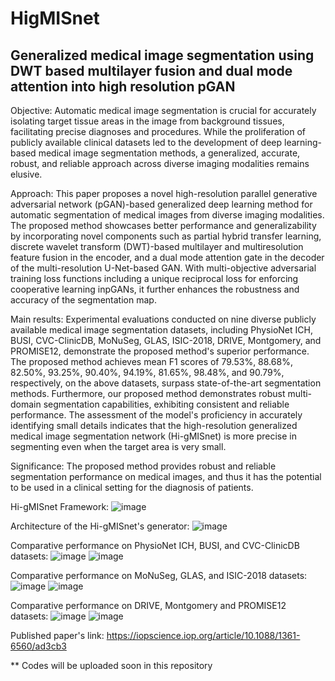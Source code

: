 # HigMISnet
## Generalized medical image segmentation using DWT based multilayer fusion and dual mode attention into high resolution pGAN

Objective: Automatic medical image segmentation is crucial for accurately isolating target tissue areas in the image from background tissues, facilitating precise diagnoses and procedures. While the proliferation of publicly available clinical datasets led to the development of deep learning-based medical image segmentation methods, a generalized, accurate, robust, and reliable approach across diverse imaging modalities remains elusive.

Approach: This paper proposes a novel high-resolution parallel generative adversarial network (pGAN)-based generalized deep learning method for automatic segmentation of medical images from diverse imaging modalities. The proposed method showcases better performance and generalizability by incorporating novel components such as partial hybrid transfer learning, discrete wavelet transform (DWT)-based multilayer and multiresolution feature fusion in the encoder, and a dual mode attention gate in the decoder of the multi-resolution U-Net-based GAN. With multi-objective adversarial training loss functions including a unique reciprocal loss for enforcing cooperative learning inpGANs, it further enhances the robustness and accuracy of the segmentation map.

Main results: Experimental evaluations conducted on nine diverse publicly available medical image segmentation datasets, including PhysioNet ICH, BUSI, CVC-ClinicDB, MoNuSeg, GLAS, ISIC-2018, DRIVE, Montgomery, and PROMISE12, demonstrate the proposed method's superior performance. The proposed method achieves mean F1 scores of 79.53%, 88.68%, 82.50%, 93.25%, 90.40%, 94.19%, 81.65%, 98.48%, and 90.79%, respectively, on the above datasets, surpass state-of-the-art segmentation methods. Furthermore, our proposed method demonstrates robust multi-domain segmentation capabilities, exhibiting consistent and reliable performance. The assessment of the model's proficiency in accurately identifying small details indicates that the high-resolution generalized medical image segmentation network (Hi-gMISnet) is more precise in segmenting even when the target area is very small.

Significance: The proposed method provides robust and reliable segmentation performance on medical images, and thus it has the potential to be used in a clinical setting for the diagnosis of patients.

Hi-gMISnet Framework:
![image](https://github.com/tushartalukder/HigMISnet/assets/65252460/dbe8481a-e53a-403f-96da-92f7e3b81c41)

Architecture of the Hi-gMISnet's generator:
![image](https://github.com/tushartalukder/HigMISnet/assets/65252460/16e794e4-34bf-4583-a448-58ae8bdd971e)

Comparative performance on PhysioNet ICH, BUSI, and CVC-ClinicDB datasets:
![image](https://github.com/tushartalukder/HigMISnet/assets/65252460/5f7bbea4-4bb1-47a1-8f22-2e4afb348d4b)
![image](https://github.com/tushartalukder/HigMISnet/assets/65252460/aa406016-1d7a-48f3-ac97-0ba4f8a68e39)

Comparative performance on MoNuSeg, GLAS, and ISIC-2018 datasets:
![image](https://github.com/tushartalukder/HigMISnet/assets/65252460/8ad67528-3a14-4652-8d79-febc9ed67c41)
![image](https://github.com/tushartalukder/HigMISnet/assets/65252460/85e7b2c9-1d2d-4ab1-87fb-ebdfc6f641da)

Comparative performance on DRIVE, Montgomery and PROMISE12 datasets:
![image](https://github.com/tushartalukder/HigMISnet/assets/65252460/d85ff5ed-4150-49a0-b500-4ea5e2eb0c5d)
![image](https://github.com/tushartalukder/HigMISnet/assets/65252460/e1335d9c-4591-4aab-bd55-884c728c2c5c)


Published paper's link: https://iopscience.iop.org/article/10.1088/1361-6560/ad3cb3

** Codes will be uploaded soon in this repository
